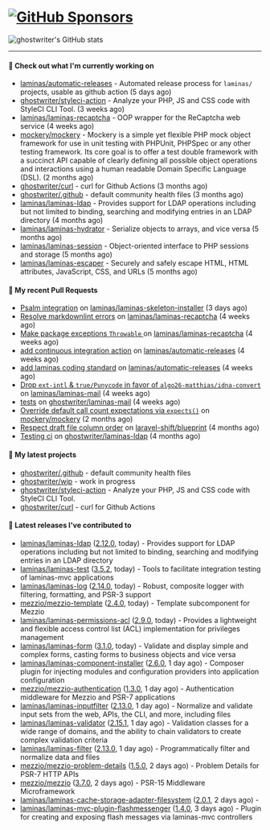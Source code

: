# [![GitHub Sponsors](https://img.shields.io/github/sponsors/ghostwriter?label=Sponsors&style=flat-square&logo=GitHub%20Sponsors)](https://github.com/sponsors/ghostwriter)

![ghostwriter's GitHub stats](https://github-readme-stats.vercel.app/api?username=ghostwriter&show_icons=true&count_private=true&hide_title=true&hide_rank=true&icon_color=333)

---
#### 👷 Check out what I'm currently working on

- [laminas/automatic-releases](https://github.com/laminas/automatic-releases) - Automated release process for `laminas/` projects, usable as github action (5 days ago)
- [ghostwriter/styleci-action](https://github.com/ghostwriter/styleci-action) - Analyze your PHP, JS and CSS code with StyleCI CLI Tool. (3 weeks ago)
- [laminas/laminas-recaptcha](https://github.com/laminas/laminas-recaptcha) - OOP wrapper for the ReCaptcha web service (4 weeks ago)
- [mockery/mockery](https://github.com/mockery/mockery) - Mockery is a simple yet flexible PHP mock object framework for use in unit testing with PHPUnit, PHPSpec or any other testing framework. Its core goal is to offer a test double framework with a succinct API capable of clearly defining all possible object operations and interactions using a human readable Domain Specific Language (DSL). (2 months ago)
- [ghostwriter/curl](https://github.com/ghostwriter/curl) - curl for Github Actions (3 months ago)
- [ghostwriter/.github](https://github.com/ghostwriter/.github) - default community health files (3 months ago)
- [laminas/laminas-ldap](https://github.com/laminas/laminas-ldap) - Provides support for LDAP operations including but not limited to binding, searching and modifying entries in an LDAP directory (4 months ago)
- [laminas/laminas-hydrator](https://github.com/laminas/laminas-hydrator) - Serialize objects to arrays, and vice versa (5 months ago)
- [laminas/laminas-session](https://github.com/laminas/laminas-session) - Object-oriented interface to PHP sessions and storage (5 months ago)
- [laminas/laminas-escaper](https://github.com/laminas/laminas-escaper) - Securely and safely escape HTML, HTML attributes, JavaScript, CSS, and URLs (5 months ago)

#### 🔨 My recent Pull Requests

- [Psalm integration](https://github.com/laminas/laminas-skeleton-installer/pull/24) on [laminas/laminas-skeleton-installer](https://github.com/laminas/laminas-skeleton-installer) (3 days ago)
- [Resolve markdownlint errors](https://github.com/laminas/laminas-recaptcha/pull/14) on [laminas/laminas-recaptcha](https://github.com/laminas/laminas-recaptcha) (4 weeks ago)
- [Make package exceptions `Throwable` ](https://github.com/laminas/laminas-recaptcha/pull/13) on [laminas/laminas-recaptcha](https://github.com/laminas/laminas-recaptcha) (4 weeks ago)
- [add continuous integration action](https://github.com/laminas/automatic-releases/pull/172) on [laminas/automatic-releases](https://github.com/laminas/automatic-releases) (4 weeks ago)
- [add laminas coding standard](https://github.com/laminas/automatic-releases/pull/171) on [laminas/automatic-releases](https://github.com/laminas/automatic-releases) (4 weeks ago)
- [Drop `ext-intl` &amp; `true/Punycode` in favor of `algo26-matthias/idna-convert`](https://github.com/laminas/laminas-mail/pull/176) on [laminas/laminas-mail](https://github.com/laminas/laminas-mail) (4 weeks ago)
- [tests](https://github.com/ghostwriter/laminas-mail/pull/1) on [ghostwriter/laminas-mail](https://github.com/ghostwriter/laminas-mail) (4 weeks ago)
- [Override default call count expectations via `expects()`](https://github.com/mockery/mockery/pull/1146) on [mockery/mockery](https://github.com/mockery/mockery) (2 months ago)
- [Respect draft file column order](https://github.com/laravel-shift/blueprint/pull/487) on [laravel-shift/blueprint](https://github.com/laravel-shift/blueprint) (4 months ago)
- [Testing ci](https://github.com/ghostwriter/laminas-ldap/pull/1) on [ghostwriter/laminas-ldap](https://github.com/ghostwriter/laminas-ldap) (4 months ago)

#### 🌱 My latest projects

- [ghostwriter/.github](https://github.com/ghostwriter/.github) - default community health files
- [ghostwriter/wip](https://github.com/ghostwriter/wip) - work in progress
- [ghostwriter/styleci-action](https://github.com/ghostwriter/styleci-action) - Analyze your PHP, JS and CSS code with StyleCI CLI Tool.
- [ghostwriter/curl](https://github.com/ghostwriter/curl) - curl for Github Actions

#### 🔭 Latest releases I've contributed to

- [laminas/laminas-ldap](https://github.com/laminas/laminas-ldap) ([2.12.0](https://github.com/laminas/laminas-ldap/releases/tag/2.12.0), today) - Provides support for LDAP operations including but not limited to binding, searching and modifying entries in an LDAP directory
- [laminas/laminas-test](https://github.com/laminas/laminas-test) ([3.5.2](https://github.com/laminas/laminas-test/releases/tag/3.5.2), today) - Tools to facilitate integration testing of laminas-mvc applications
- [laminas/laminas-log](https://github.com/laminas/laminas-log) ([2.14.0](https://github.com/laminas/laminas-log/releases/tag/2.14.0), today) - Robust, composite logger with filtering, formatting, and PSR-3 support
- [mezzio/mezzio-template](https://github.com/mezzio/mezzio-template) ([2.4.0](https://github.com/mezzio/mezzio-template/releases/tag/2.4.0), today) - Template subcomponent for Mezzio
- [laminas/laminas-permissions-acl](https://github.com/laminas/laminas-permissions-acl) ([2.9.0](https://github.com/laminas/laminas-permissions-acl/releases/tag/2.9.0), today) - Provides a lightweight and flexible access control list (ACL) implementation for privileges management
- [laminas/laminas-form](https://github.com/laminas/laminas-form) ([3.1.0](https://github.com/laminas/laminas-form/releases/tag/3.1.0), today) - Validate and display simple and complex forms, casting forms to business objects and vice versa
- [laminas/laminas-component-installer](https://github.com/laminas/laminas-component-installer) ([2.6.0](https://github.com/laminas/laminas-component-installer/releases/tag/2.6.0), 1 day ago) - Composer plugin for injecting modules and configuration providers into application configuration
- [mezzio/mezzio-authentication](https://github.com/mezzio/mezzio-authentication) ([1.3.0](https://github.com/mezzio/mezzio-authentication/releases/tag/1.3.0), 1 day ago) - Authentication middleware for Mezzio and PSR-7 applications
- [laminas/laminas-inputfilter](https://github.com/laminas/laminas-inputfilter) ([2.13.0](https://github.com/laminas/laminas-inputfilter/releases/tag/2.13.0), 1 day ago) - Normalize and validate input sets from the web, APIs, the CLI, and more, including files
- [laminas/laminas-validator](https://github.com/laminas/laminas-validator) ([2.15.1](https://github.com/laminas/laminas-validator/releases/tag/2.15.1), 1 day ago) - Validation classes for a wide range of domains, and the ability to chain validators to create complex validation criteria
- [laminas/laminas-filter](https://github.com/laminas/laminas-filter) ([2.13.0](https://github.com/laminas/laminas-filter/releases/tag/2.13.0), 1 day ago) - Programmatically filter and normalize data and files
- [mezzio/mezzio-problem-details](https://github.com/mezzio/mezzio-problem-details) ([1.5.0](https://github.com/mezzio/mezzio-problem-details/releases/tag/1.5.0), 2 days ago) - Problem Details for PSR-7 HTTP APIs
- [mezzio/mezzio](https://github.com/mezzio/mezzio) ([3.7.0](https://github.com/mezzio/mezzio/releases/tag/3.7.0), 2 days ago) - PSR-15 Middleware Microframework
- [laminas/laminas-cache-storage-adapter-filesystem](https://github.com/laminas/laminas-cache-storage-adapter-filesystem) ([2.0.1](https://github.com/laminas/laminas-cache-storage-adapter-filesystem/releases/tag/2.0.1), 2 days ago) - 
- [laminas/laminas-mvc-plugin-flashmessenger](https://github.com/laminas/laminas-mvc-plugin-flashmessenger) ([1.4.0](https://github.com/laminas/laminas-mvc-plugin-flashmessenger/releases/tag/1.4.0), 3 days ago) - Plugin for creating and exposing flash messages via laminas-mvc controllers
